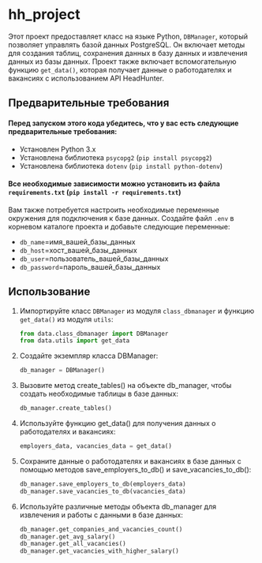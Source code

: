 # hh_project

Этот проект предоставляет класс на языке Python, `DBManager`, который позволяет управлять базой данных PostgreSQL. Он включает методы для создания таблиц, сохранения данных в базу данных и извлечения данных из базы данных. Проект также включает вспомогательную функцию `get_data()`, которая получает данные о работодателях и вакансиях с использованием API HeadHunter.

## Предварительные требования

#### Перед запуском этого кода убедитесь, что у вас есть следующие предварительные требования:

- Установлен Python 3.x
- Установлена библиотека `psycopg2` (`pip install psycopg2`)
- Установлена библиотека `dotenv` (`pip install python-dotenv`)

#### Все необходимые зависимости можно установить из файла `requirements.txt` (`pip install -r requirements.txt`)

Вам также потребуется настроить необходимые переменные окружения для подключения к базе данных. Создайте файл `.env` в корневом каталоге проекта и добавьте следующие переменные:

* `db_name`=имя_вашей_базы_данных 
* `db_host`=хост_вашей_базы_данных 
* `db_user`=пользователь_вашей_базы_данных 
* `db_password`=пароль_вашей_базы_данных


## Использование

1. Импортируйте класс `DBManager` из модуля `class_dbmanager` и функцию `get_data()` из модуля `utils`:

   ```python
   from data.class_dbmanager import DBManager
   from data.utils import get_data

2. Создайте экземпляр класса DBManager:
   ```python
   db_manager = DBManager()

3. Вызовите метод create_tables() на объекте db_manager, чтобы создать необходимые таблицы в базе данных:
   ```python
   db_manager.create_tables()

4. Используйте функцию get_data() для получения данных о работодателях и вакансиях:
   ```python
   employers_data, vacancies_data = get_data()

5. Сохраните данные о работодателях и вакансиях в базе данных с помощью методов save_employers_to_db() и save_vacancies_to_db():
   ```python
   db_manager.save_employers_to_db(employers_data)
   db_manager.save_vacancies_to_db(vacancies_data)

6. Используйте различные методы объекта db_manager для извлечения и работы с данными в базе данных:
   ```python   
   db_manager.get_companies_and_vacancies_count()
   db_manager.get_avg_salary()
   db_manager.get_all_vacancies()
   db_manager.get_vacancies_with_higher_salary()
